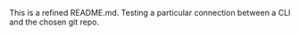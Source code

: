 This is a refined README.md. 
Testing a particular connection between a CLI and the chosen git repo.